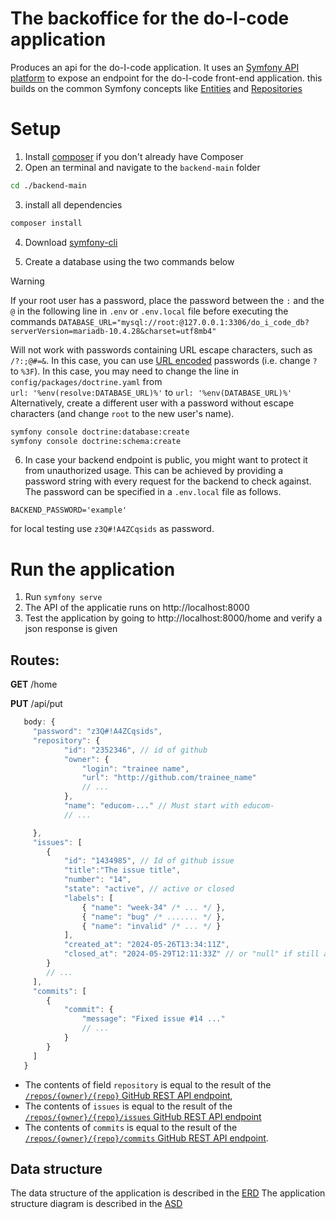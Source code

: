 # The backoffice for the do-I-code application

Produces an api for the do-I-code application.
It uses an [Symfony API platform](https://e-learning.educom.nu/elaborations/Symfony-5.4/api-platform/) to expose an endpoint for the do-I-code front-end application. this builds on the common Symfony concepts like [Entities](https://e-learning.educom.nu/elaborations/Symfony-5.4/entities/) and [Repositories](https://e-learning.educom.nu/elaborations/Symfony-5.4/repositories/)

# Setup
1) Install [composer](https://getcomposer.org/doc/00-intro.md#installation-windows) if you don't already have Composer
2) Open an terminal and navigate to the `backend-main` folder 
```bash 
cd ./backend-main
```
3) install all dependencies 
```bash
composer install
```
4) Download [symfony-cli](https://symfony.com/download)

5) Create a database using the two commands below
> [!WARNING]
> If your root user has a password, place the password between the `:` and the `@` in the following line in `.env` or `.env.local` file before executing the commands
> `DATABASE_URL="mysql://root:@127.0.0.1:3306/do_i_code_db?serverVersion=mariadb-10.4.28&charset=utf8mb4"`
> 
> Will not work with passwords containing URL escape characters, such as `/?:;@#=&`. In this case, you can use [URL encoded](https://www.w3schools.com/tags/ref_urlencode.ASP) passwords (i.e. change `?` to `%3F`). In this case, you may need to change the line in `config/packages/doctrine.yaml` from \
>  `url: '%env(resolve:DATABASE_URL)%'` to `url: '%env(DATABASE_URL)%'` \
> Alternatively, create a different user with a password without escape characters (and change `root` to the new user's name).

```bash 
symfony console doctrine:database:create
symfony console doctrine:schema:create
```

6) In case your backend endpoint is public, you might want to protect it from unauthorized usage. This can be achieved by providing a password string with every request for the backend to check against. The password can be specified in a `.env.local` file as follows.

```
BACKEND_PASSWORD='example'
```
for local testing use `z3Q#!A4ZCqsids` as password.

# Run the application
1) Run `symfony serve`
2) The API of the applicatie runs on http://localhost:8000
3) Test the application by going to http://localhost:8000/home and verify a json response is given

## Routes:
   **GET** /home

   **PUT** /api/put
```js
   body: {
     "password": "z3Q#!A4ZCqsids",
     "repository": {
            "id": "2352346", // id of github
            "owner": {
                "login": "trainee name",
                "url": "http://github.com/trainee_name"
                // ...
            },
            "name": "educom-..." // Must start with educom-
            // ...

     },
     "issues": [
        {
            "id": "1434985", // Id of github issue
            "title":"The issue title",
            "number": "14",
            "state": "active", // active or closed
            "labels": [ 
                { "name": "week-34" /* ... */ },
                { "name": "bug" /* ....... */ }, 
                { "name": "invalid" /* ... */ } 
            ],
            "created_at": "2024-05-26T13:34:11Z",
            "closed_at": "2024-05-29T12:11:33Z" // or "null" if still active
        } 
        // ...
     ],
     "commits": [
        {
            "commit": {
                "message": "Fixed issue #14 ..."
                // ... 
            }
        }
     ]
   }
```    
* The contents of field `repository` is equal to the result of the [`/repos/{owner}/{repo}` GitHub REST API endpoint](https://docs.github.com/en/rest/repos/repos?apiVersion=2022-11-28#get-a-repository), 
* The contents of `issues` is equal to the result of the [`/repos/{owner}/{repo}/issues` GitHub REST API endpoint](https://docs.github.com/en/rest/issues/issues?apiVersion=2022-11-28#list-repository-issues) 
* The contents of `commits` is equal to the result of the [`/repos/{owner}/{repo}/commits` GitHub REST API endpoint](https://docs.github.com/en/rest/commits/commits?apiVersion=2022-11-28#list-commits).

## Data structure
The data structure of the application is described in the [ERD](./ERD.md)
The application structure diagram is described in the [ASD](./ASD.graphml.png)
